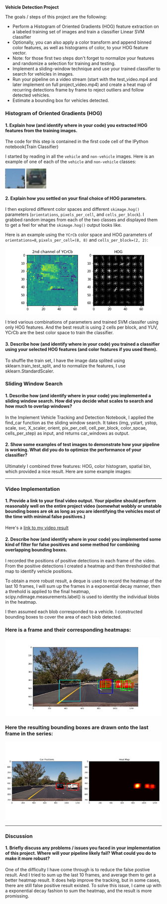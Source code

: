**Vehicle Detection Project**

The goals / steps of this project are the following:

* Perform a Histogram of Oriented Gradients (HOG) feature extraction on a labeled training set of images and train a classifier Linear SVM classifier
* Optionally, you can also apply a color transform and append binned color features, as well as histograms of color, to your HOG feature vector. 
* Note: for those first two steps don't forget to normalize your features and randomize a selection for training and testing.
* Implement a sliding-window technique and use your trained classifier to search for vehicles in images.
* Run your pipeline on a video stream (start with the test_video.mp4 and later implement on full project_video.mp4) and create a heat map of recurring detections frame by frame to reject outliers and follow detected vehicles.
* Estimate a bounding box for vehicles detected.

[//]: # (Image References)
[image1]: ./output_images/not_car.png
[image2]: ./output_images/car.png
[image3]: ./output_images/hog_YCrCb.png
[image4]: ./output_images/sliding_window.jpg
[image5]: ./output_images/sliding_window.png
[image6]: ./output_images/heatmap.png
[image7]: ./output_images/heatmap.png
[video1]: ./project_video.mp4


### Histogram of Oriented Gradients (HOG)

#### 1. Explain how (and identify where in your code) you extracted HOG features from the training images.

The code for this step is contained in the first code cell of the IPython notebook(Train Classifier)

I started by reading in all the `vehicle` and `non-vehicle` images.  Here is an example of one of each of the `vehicle` and `non-vehicle` classes:

![alt text][image1]
![alt text][image2]

#### 2. Explain how you settled on your final choice of HOG parameters.
I then explored different color spaces and different `skimage.hog()` parameters (`orientations`, `pixels_per_cell`, and `cells_per_block`).  I grabbed random images from each of the two classes and displayed them to get a feel for what the `skimage.hog()` output looks like.

Here is an example using the `YCrCb` color space and HOG parameters of `orientations=8`, `pixels_per_cell=(8, 8)` and `cells_per_block=(2, 2)`:

![alt text][image3]

I tried various combinations of parameters and trained SVM classifer using only HOG features.
And the best result is using 2 cells per block, and YUV, YCrCb are the best color space to train the classifier.



#### 3. Describe how (and identify where in your code) you trained a classifier using your selected HOG features (and color features if you used them).

To shuffle the train set, I have the image data splited using sklearn.train_test_split, and to normalize the features, I use sklearn.StandardScaler. 


### Sliding Window Search

#### 1. Describe how (and identify where in your code) you implemented a sliding window search.  How did you decide what scales to search and how much to overlap windows?
In the Implement Vehicle Tracking and Detection Notebook, I applied the find_car function as the sliding window search. It takes (img, ystart, ystop, scale, svc, X_scaler, orient, pix_per_cell, cell_per_block, color_spcae, cells_per_step) as input, and returns car_windows as output.


#### 2. Show some examples of test images to demonstrate how your pipeline is working.  What did you do to optimize the performance of your classifier?

Ultimately I combined three features: HOG, color histogram, spatial bin, which provided a nice result.  Here are some example images:

---

### Video Implementation

#### 1. Provide a link to your final video output.  Your pipeline should perform reasonably well on the entire project video (somewhat wobbly or unstable bounding boxes are ok as long as you are identifying the vehicles most of the time with minimal false positives.)
Here's a [link to my video result](https://www.youtube.com/watch?v=Qr329A7jJrw)


#### 2. Describe how (and identify where in your code) you implemented some kind of filter for false positives and some method for combining overlapping bounding boxes.

I recorded the positions of positive detections in each frame of the video.  From the positive detections I created a heatmap and then thresholded that map to identify vehicle positions.  

To obtain a more robust result, a deque is used to record the heatmap of the last 10 frames, I will sum up the frames in a exponential decay manner, then a threhold is applied to the final heatmap, scipy.ndimage.measurements.label() is used to identity the individual blobs in the heatmap.

I then assumed each blob corresponded to a vehicle.  I constructed bounding boxes to cover the area of each blob detected.  



### Here is a frame and their corresponding heatmaps:

![alt text][image5]


### Here the resulting bounding boxes are drawn onto the last frame in the series:
![alt text][image7]



---

### Discussion

#### 1. Briefly discuss any problems / issues you faced in your implementation of this project.  Where will your pipeline likely fail?  What could you do to make it more robust?

One of the difficulty I have come through is to reduce the false postive result. And I tried to sum up the last 10 frames, and average them to get a better heatmap result. It does help improve the tracking, but in some cases, there are still false positive result existed. To solve this issue, I came up with a exponential decay fashion to sum the heatmap, and the result is more promissing.

